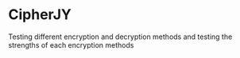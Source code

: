 # CipherJY
Testing different encryption and decryption methods and testing the strengths of each encryption methods
